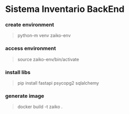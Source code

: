 # Sistema Inventario BackEnd


### create environment
>   python-m venv zaiko-env
    

### access environment
>   source zaiko-env/bin/activate

### install libs
>   pip install fastapi psycopg2 sqlalchemy
    
### generate image
>   docker build -t zaiko .